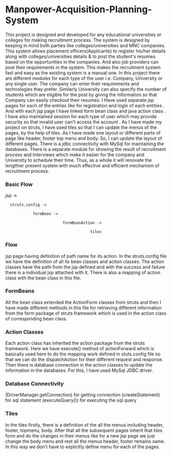 # Manpower-Acquisition-Planning-System

This project is designed and developed for any educational universities or colleges for making recruitment process. The system is designed by keeping in mind
both parties like colleges/universities and MNC companies. This system allows placement officers(Applicants) to register his/her details along with colleges/universities
details & to post the student's resumes based on the opportunities in the companies. And also job providers can post their requirements in the system. This makes the recruitment
system fast and easy as the existing system is a manual one. In this project there are different modules for each type of the user i.e. Company, University or any single user. The
company can enter their requirements and technologies they prefer. Similarly University can also specify the number of students which are eligible for the post by giving the 
information so that Company can easily checkout their resumes. I Have used separate jsp pages for each of the entries like for registration and login of each entities . And with each 
jsp page I have linked form bean class and java action class . I have also maintained session for each type of user which may provide security so that invalid user can't access the 
account . As I have made my project on struts, I have used tiles so that I can update the menus of the pages, by the help of tiles. As I have made one layout or different parts
of page like header, footer top menu and body. So, I can update the layout of different pages. There is a jdbc connectivity with MySql for maintaining the databases. There is a 
separate module for showing the result of recruitment process and Interviews which make it easier for the company and University to schedule their time. Thus, as a whole it will
renovate the lengthier present system with much effective and efficient mechanism of recruitment process.


### Basic Flow 
jsp ->  

      struts.config -> 
      
	            formBean -> 
                    
					         formBeanAction -> 
                        
								         tiles 

### Flow 
jsp page having definition of path name for its action. 
In the struts.config file we have the definition of all its bean classes and action classes. The action classes have the path from the jsp defined and with the success and failure there is a individual jsp attached with it. There is also a mapping of action class with the bean class in this file. 

### FormBeans
All the bean class extended the ActionForm classes from struts and then I have made different methods in this file for retrieving different information from the form package of struts framework which is used in the action class of corresponding bean class.   

### Action Classes
Each action class has inherited the action package from the struts framework. Here we have execute() method of actionForward which is basically used here to do the mapping work defined in stuts.config file so that we can do the dispatchAction for their different request and response.
Then there is database connection in the action classes to update the information in the databases. For this, I have used MySql JDBC driver. 

### Database Connectivity
(DriverManager.getConnection) for getting connection
(createStatement) for sql statement
(executeQuery()) for executing the sql query

### Tiles
In the tiles firstly, there is a definition of the all the menus including header, footer, topmenu, body. After that all the subsequent pages inherit that tiles form and do the changes in their menus like for a new jsp page we just change the body menu and rest all the menus header, footer remains same. In this way we don't have to explicitly define menu for each of the pages.  
